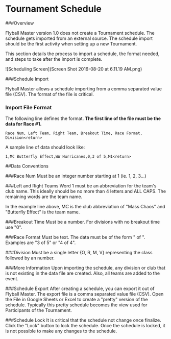 # Tournament Schedule

###Overview

 Flyball Master version 1.0 does not create a Tournament schedule. The schedule gets imported from an external source. The schedule import should be the first activity when setting up a new Tournament.

This section details the process to import a schedule, the format needed, and steps to take after the import is complete.

![Scheduling Screen](Screen Shot 2016-08-20 at 6.11.19 AM.png)

###Schedule Import

Flyball Master allows a schedule importing from a comma separated value file (CSV). The format of the file is critical. 

### Import File Format

The following line defines the format. **The first line of the file must be the data for Race #1.**

```
Race Num, Left Team, Right Team, Breakout Time, Race Format, Division<return>
```

A sample line of data should look like:

```
1,MC Butterfly Effect,WW Hurricanes,0,3 of 5,M1<return>
```

##Data Conventions

###Race Num
Must be an integer number starting at 1 (ie. 1, 2, 3...)

###Left and Right Teams
Word 1 must be an abbreviation for the team's club name. This ideally should be no more than 4 letters and ALL CAPS. The remaining words are the team name. 

In the example line above, MC is the club abbreviation of "Mass Chaos" and "Butterfly Effect" is the team name.

###Breakout Time
Must be a number. For divisions with no breakout time use "0".

###Race Format
Must be text. The data must be of the form "<integer> of <integer>". Examples are "3 of 5" or "4 of 4".

###Division
Must be a single letter {O, R, M, V} representing the class followed by an number.

###More Information
Upon importing the schedule, any division or club that is not existing in the data file are created. Also, all teams are added to the event.

###Schedule Export
After creating a schedule, you can export it out of Flyball Master. The export file is a comma separated value file (CSV). Open the File in Google Sheets or Excel to create a "pretty" version of the schedule. Typically this pretty schedule becomes the view used for Participants of the Tournament.

###Schedule Lock
It is critical that the schedule not change once finalize. Click the "Lock" button to lock the schedule. Once the schedule is locked, it is not possible to make any changes to the schedule.




